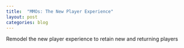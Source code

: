 ```yaml
---
title:  "MMOs: The New Player Experience"
layout: post
categories: blog
---
```


Remodel the new player experience to retain new and returning players

